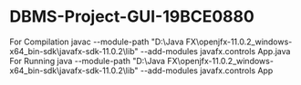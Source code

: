 # DBMS-Project-GUI-19BCE0880
For Compilation javac --module-path "D:\Java FX\openjfx-11.0.2_windows-x64_bin-sdk\javafx-sdk-11.0.2\lib" --add-modules javafx.controls App.java
For Running  java --module-path "D:\Java FX\openjfx-11.0.2_windows-x64_bin-sdk\javafx-sdk-11.0.2\lib" --add-modules javafx.controls App
